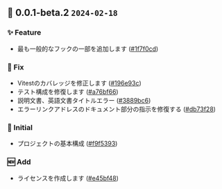 ## 🎉 0.0.1-beta.2 `2024-02-18`
### ✨ Feature
- 最も一般的なフックの一部を追加します ([#1f7f0cd](https://github.com/kwooshung/files/commit/1f7f0cd9a0742b3792d2f0aa002caaf33ab0ce08))
### 🐛 Fix
- Vitestのカバレッジを修正します ([#196e93c](https://github.com/kwooshung/files/commit/196e93c14bef8d02bc181e1bbe5c11e4f35b1990))
- テスト構成を修復します ([#a76bf66](https://github.com/kwooshung/files/commit/a76bf66364311d9ae8c842fb1aebb98c2ffc3941))
- 説明文書、英語文書タイトルエラー ([#3889bc6](https://github.com/kwooshung/files/commit/3889bc62d18ffcb1a8f8223518f1cc9a4fc53e63))
- エラーリンクアドレスのドキュメント部分の指示を修復する ([#db73f28](https://github.com/kwooshung/files/commit/db73f28eaff68f907cb538798cda3118ab4244ab))
### 🍻 Initial
- プロジェクトの基本構成 ([#f9f5393](https://github.com/kwooshung/files/commit/f9f5393b574ef5b4a67d6c7558c15278013c4a92))
### 🆕 Add
- ライセンスを作成します ([#e45bf48](https://github.com/kwooshung/files/commit/e45bf48d654b74f9f5a7724b545a75508fd44a9c))

